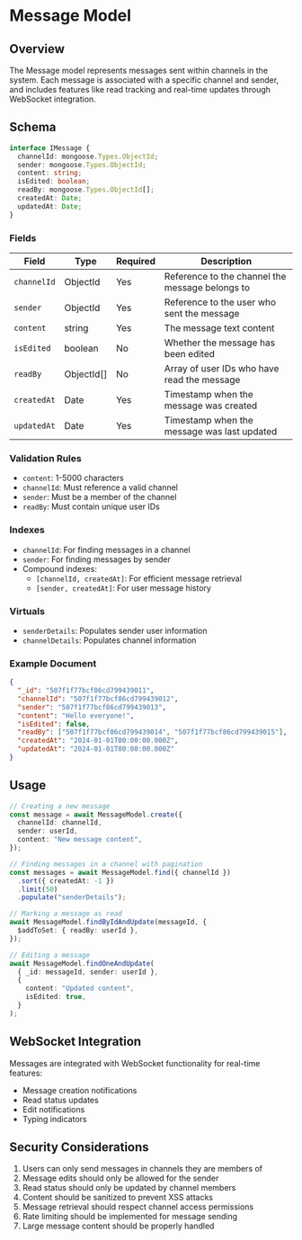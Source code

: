 # Message Model

## Overview

The Message model represents messages sent within channels in the system. Each message is associated with a specific channel and sender, and includes features like read tracking and real-time updates through WebSocket integration.

## Schema

```typescript
interface IMessage {
  channelId: mongoose.Types.ObjectId;
  sender: mongoose.Types.ObjectId;
  content: string;
  isEdited: boolean;
  readBy: mongoose.Types.ObjectId[];
  createdAt: Date;
  updatedAt: Date;
}
```

### Fields

| Field       | Type       | Required | Description                                     |
| ----------- | ---------- | -------- | ----------------------------------------------- |
| `channelId` | ObjectId   | Yes      | Reference to the channel the message belongs to |
| `sender`    | ObjectId   | Yes      | Reference to the user who sent the message      |
| `content`   | string     | Yes      | The message text content                        |
| `isEdited`  | boolean    | No       | Whether the message has been edited             |
| `readBy`    | ObjectId[] | No       | Array of user IDs who have read the message     |
| `createdAt` | Date       | Yes      | Timestamp when the message was created          |
| `updatedAt` | Date       | Yes      | Timestamp when the message was last updated     |

### Validation Rules

- `content`: 1-5000 characters
- `channelId`: Must reference a valid channel
- `sender`: Must be a member of the channel
- `readBy`: Must contain unique user IDs

### Indexes

- `channelId`: For finding messages in a channel
- `sender`: For finding messages by sender
- Compound indexes:
  - `[channelId, createdAt]`: For efficient message retrieval
  - `[sender, createdAt]`: For user message history

### Virtuals

- `senderDetails`: Populates sender user information
- `channelDetails`: Populates channel information

### Example Document

```json
{
  "_id": "507f1f77bcf86cd799439011",
  "channelId": "507f1f77bcf86cd799439012",
  "sender": "507f1f77bcf86cd799439013",
  "content": "Hello everyone!",
  "isEdited": false,
  "readBy": ["507f1f77bcf86cd799439014", "507f1f77bcf86cd799439015"],
  "createdAt": "2024-01-01T00:00:00.000Z",
  "updatedAt": "2024-01-01T00:00:00.000Z"
}
```

## Usage

```typescript
// Creating a new message
const message = await MessageModel.create({
  channelId: channelId,
  sender: userId,
  content: "New message content",
});

// Finding messages in a channel with pagination
const messages = await MessageModel.find({ channelId })
  .sort({ createdAt: -1 })
  .limit(50)
  .populate("senderDetails");

// Marking a message as read
await MessageModel.findByIdAndUpdate(messageId, {
  $addToSet: { readBy: userId },
});

// Editing a message
await MessageModel.findOneAndUpdate(
  { _id: messageId, sender: userId },
  {
    content: "Updated content",
    isEdited: true,
  }
);
```

## WebSocket Integration

Messages are integrated with WebSocket functionality for real-time features:

- Message creation notifications
- Read status updates
- Edit notifications
- Typing indicators

## Security Considerations

1. Users can only send messages in channels they are members of
2. Message edits should only be allowed for the sender
3. Read status should only be updated by channel members
4. Content should be sanitized to prevent XSS attacks
5. Message retrieval should respect channel access permissions
6. Rate limiting should be implemented for message sending
7. Large message content should be properly handled
